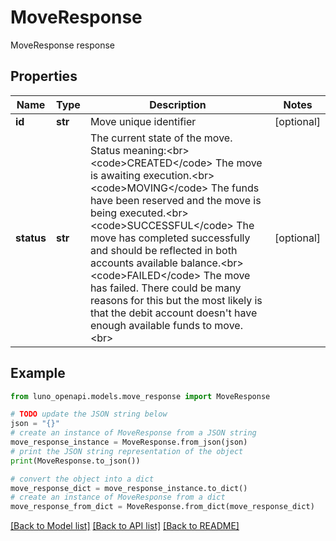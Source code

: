 # MoveResponse

MoveResponse response

## Properties

Name | Type | Description | Notes
------------ | ------------- | ------------- | -------------
**id** | **str** | Move unique identifier | [optional] 
**status** | **str** | The current state of the move.  Status meaning:&lt;br&gt; &lt;code&gt;CREATED&lt;/code&gt; The move is awaiting execution.&lt;br&gt; &lt;code&gt;MOVING&lt;/code&gt; The funds have been reserved and the move is being executed.&lt;br&gt; &lt;code&gt;SUCCESSFUL&lt;/code&gt; The move has completed successfully and should be reflected in both accounts available balance.&lt;br&gt; &lt;code&gt;FAILED&lt;/code&gt; The move has failed. There could be many reasons for this but the most likely is that the debit account doesn&#39;t have enough available funds to move.&lt;br&gt; | [optional] 

## Example

```python
from luno_openapi.models.move_response import MoveResponse

# TODO update the JSON string below
json = "{}"
# create an instance of MoveResponse from a JSON string
move_response_instance = MoveResponse.from_json(json)
# print the JSON string representation of the object
print(MoveResponse.to_json())

# convert the object into a dict
move_response_dict = move_response_instance.to_dict()
# create an instance of MoveResponse from a dict
move_response_from_dict = MoveResponse.from_dict(move_response_dict)
```
[[Back to Model list]](../README.md#documentation-for-models) [[Back to API list]](../README.md#documentation-for-api-endpoints) [[Back to README]](../README.md)


